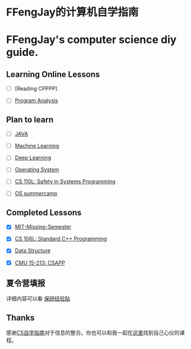 # FFengJay的计算机自学指南
# FFengJay's computer science diy guide.

## Learning Online Lessons 

- [ ] [Reading CPPPP]

- [ ] [Program Analysis](https://www.bilibili.com/video/av91858985)

## Plan to learn

- [ ] [JAVA](https://sp18.datastructur.es/)

- [ ] [Machine Learning](https://www.coursera.org/learn/machine-learning)

- [ ] [Deep Learning](https://www.coursera.org/specializations/deep-learning)

- [ ] [Operating System](https://www.bilibili.com/video/BV1Cm4y1d7Ur?spm_id_from=333.999.0.0)

- [ ] [CS 110L: Safety in Systems Programming](https://reberhardt.com/cs110l/spring-2020/)

- [ ] [OS summercamp](https://learningos.github.io/rust-based-os-comp2022/)

<!-- - [ ] [Computer Architecture AQA](https://www.ituring.com.cn/book/2632)  -->
## Completed Lessons

- [x] [MIT-Missing-Semester](https://missing.csail.mit.edu/)

- [x] [CS 106L: Standard C++ Programming](http://web.stanford.edu/class/cs106l/)

- [x] [Data Structure](https://github.com/yingxiangyu/data_structure)

- [x] [CMU 15-213: CSAPP](http://csapp.cs.cmu.edu/)

## 夏令营填报

详细内容可以看 [保研经验贴](https://www.zhihu.com/question/486545254/answer/2590333708)

## Thanks

感谢[CS自学指南](https://github.com/PKUFlyingPig/cs-self-learning)对于信息的整合。你也可以和我一起在[这里](https://csdiy.wiki/)找到自己心仪的课程。

